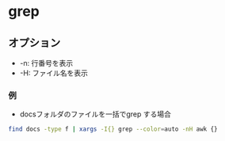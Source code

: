 # grep
## オプション
- -n: 行番号を表示
- -H: ファイル名を表示
### 例
- docsフォルダのファイルを一括でgrep する場合
```bash
find docs -type f | xargs -I{} grep --color=auto -nH awk {}
```
